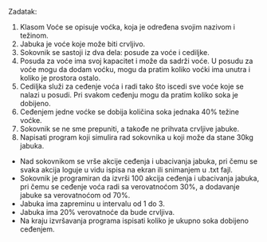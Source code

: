 Zadatak:
1. Klasom Voće se opisuje voćka, koja je određena svojim nazivom i težinom.
2. Jabuka je voće koje može biti crvljivo.
3. Sokovnik se sastoji iz dva dela: posude za voće i cediljke.
4. Posuda za voće ima svoj kapacitet i može da sadrži voće. U posudu za voće mogu da
dodam voćku, mogu da pratim koliko voćki ima unutra i koliko je prostora ostalo.
5. Cediljka služi za ceđenje voća i radi tako što iscedi sve voće koje se nalazi u posudi. Pri
svakom ceđenju mogu da pratim koliko soka je dobijeno.
6. Ceđenjem jedne voćke se dobija količina soka jednaka 40% težine voćke.
7. Sokovnik se ne sme prepuniti, a takođe ne prihvata crvljive jabuke.
8. Napisati program koji simulira rad sokovnika u koji može da stane 30kg jabuka.
- Nad sokovnikom se vrše akcije ceđenja i ubacivanja jabuka, pri čemu se svaka akcija
loguje u vidu ispisa na ekran ili snimanjem u .txt fajl.
- Sokovnik je programiran da izvrši 100 akcija ceđenja i ubacivanja jabuka, pri čemu se
ceđenje voća radi sa verovatnoćom 30%, a dodavanje jabuke sa verovatnoćom od 70%.
- Jabuka ima zapreminu u intervalu od 1 do 3.
- Jabuka ima 20% verovatnoće da bude crvljiva.
- Na kraju izvršavanja programa ispisati koliko je ukupno soka dobijeno ceđenjem.
